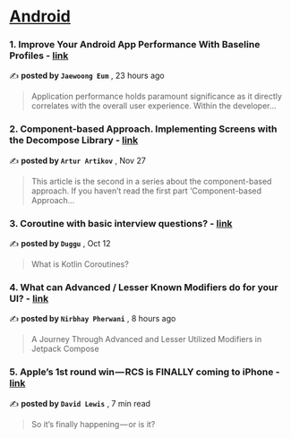 
<h1><a href=https://medium.com/tag/android/recommended target="_blank" rel="noopener noreferrer">Android</a></h1>
<h3>1. Improve Your Android App Performance With Baseline Profiles - <a href=https://medium.com/proandroiddev/improve-your-android-app-performance-with-baseline-profiles-297f388082e6?source=tag_recommended_feed---------0-84----------android----------0ade7046_aec9_478f_a435_83743b5a7baa------- target="_blank" rel="noopener noreferrer">link</a></h3>

✍️ **posted by `Jaewoong Eum`** <date> , 23 hours ago</date>

<blockquote>Application performance holds paramount significance as it directly correlates with the overall user experience. Within the developer…</blockquote>

<h3>2. Component-based Approach. Implementing Screens with the Decompose Library - <a href=https://medium.com/itnext/component-based-approach-implementing-screens-with-the-decompose-library-19c41d8ed087?source=tag_recommended_feed---------1-107----------android----------0ade7046_aec9_478f_a435_83743b5a7baa------- target="_blank" rel="noopener noreferrer">link</a></h3>

✍️ **posted by `Artur Artikov`** <date> , Nov 27</date>

<blockquote>This article is the second in a series about the component-based approach. If you haven’t read the first part ‘Component-based Approach…</blockquote>

<h3>3. Coroutine with basic interview questions? - <a href=https://medium.com/@dugguRK/coroutine-with-basic-interview-questions-7c1987b9b5a5?source=tag_recommended_feed---------2-85----------android----------0ade7046_aec9_478f_a435_83743b5a7baa------- target="_blank" rel="noopener noreferrer">link</a></h3>

✍️ **posted by `Duggu`** <date> , Oct 12</date>

<blockquote>What is Kotlin Coroutines?</blockquote>

<h3>4. What can Advanced / Lesser Known Modifiers do for your UI? - <a href=https://medium.com/proandroiddev/what-can-advanced-lesser-known-modifiers-do-for-your-ui-9c76855bced6?source=tag_recommended_feed---------3-84----------android----------0ade7046_aec9_478f_a435_83743b5a7baa------- target="_blank" rel="noopener noreferrer">link</a></h3>

✍️ **posted by `Nirbhay Pherwani`** <date> , 8 hours ago</date>

<blockquote>A Journey Through Advanced and Lesser Utilized Modifiers in Jetpack Compose</blockquote>

<h3>5. Apple’s 1st round win — RCS is FINALLY coming to iPhone - <a href=https://medium.com/macoclock/apples-1st-round-win-rcs-is-finally-coming-to-iphone-0a7804381e12?source=tag_recommended_feed---------4-107----------android----------0ade7046_aec9_478f_a435_83743b5a7baa------- target="_blank" rel="noopener noreferrer">link</a></h3>

✍️ **posted by `David Lewis`** <date> , 7 min read</date>

<blockquote>So it’s finally happening — or is it?</blockquote>

